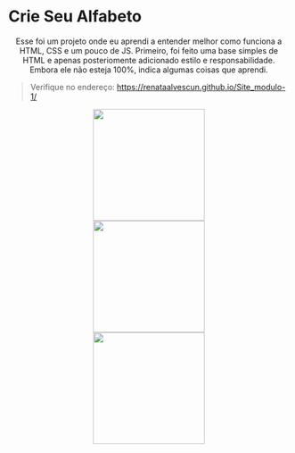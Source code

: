 # Crie Seu Alfabeto

 <div align="center">
  <p> 
Esse foi um projeto onde eu aprendi a entender melhor como funciona a HTML, CSS e um pouco de JS. Primeiro, foi feito uma base simples de HTML e apenas posteriomente adicionado estilo e responsabilidade. Embora ele não esteja 100%, indica algumas coisas que aprendi.
<p>
</div>

> Verifique no endereço: https://renataalvescun.github.io/Site_modulo-1/

<div align="center">
  <img height="200em" src="https://user-images.githubusercontent.com/100436812/198044637-a2783a41-cee8-414c-abeb-10da77f64b20.gif">
 </div>

<div align="center">  <img height="200em" src="https://user-images.githubusercontent.com/100436812/212758882-4f4ede98-4534-4e9e-bc3b-95b6e6b5d6c5.PNG" </div>
<div align="center">  <img height="200em" src="https://user-images.githubusercontent.com/100436812/212759194-6ea91446-6fcc-4ed7-ba89-4f2cd0667d3f.PNG" </div>

